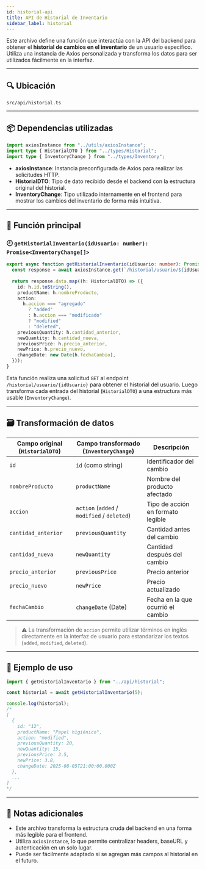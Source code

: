 ```yaml
---
id: historial-api
title: API de Historial de Inventario
sidebar_label: historial
---
```


Este archivo define una función que interactúa con la API del backend para obtener el **historial de cambios en el inventario** de un usuario específico. Utiliza una instancia de Axios personalizada y transforma los datos para ser utilizados fácilmente en la interfaz.

---

## 🔍 Ubicación

`src/api/historial.ts`

---

## 📦 Dependencias utilizadas

```ts
import axiosInstance from "../utils/axiosInstance";
import type { HistorialDTO } from "../types/Historial";
import type { InventoryChange } from "../types/Inventory";
```

* **axiosInstance**: Instancia preconfigurada de Axios para realizar las solicitudes HTTP.
* **HistorialDTO**: Tipo de dato recibido desde el backend con la estructura original del historial.
* **InventoryChange**: Tipo utilizado internamente en el frontend para mostrar los cambios del inventario de forma más intuitiva.

---

## 🔧 Función principal

### 🕘 `getHistorialInventario(idUsuario: number): Promise<InventoryChange[]>`

```ts
export async function getHistorialInventario(idUsuario: number): Promise<InventoryChange[]> {
  const response = await axiosInstance.get(`/historial/usuario/${idUsuario}`);
  
  return response.data.map((h: HistorialDTO) => ({
    id: h.id.toString(),
    productName: h.nombreProducto,
    action:
      h.accion === "agregado"
        ? "added"
        : h.accion === "modificado"
        ? "modified"
        : "deleted",
    previousQuantity: h.cantidad_anterior,
    newQuantity: h.cantidad_nueva,
    previousPrice: h.precio_anterior,
    newPrice: h.precio_nuevo,
    changeDate: new Date(h.fechaCambio),
  }));
}
```

Esta función realiza una solicitud `GET` al endpoint `/historial/usuario/{idUsuario}` para obtener el historial del usuario. Luego transforma cada entrada del historial (`HistorialDTO`) a una estructura más usable (`InventoryChange`).

---

## 🗃️ Transformación de datos

| Campo original (`HistorialDTO`) | Campo transformado (`InventoryChange`)      | Descripción                       |
| ------------------------------- | ------------------------------------------- | --------------------------------- |
| `id`                            | `id` (como string)                          | Identificador del cambio          |
| `nombreProducto`                | `productName`                               | Nombre del producto afectado      |
| `accion`                        | `action` (`added` / `modified` / `deleted`) | Tipo de acción en formato legible |
| `cantidad_anterior`             | `previousQuantity`                          | Cantidad antes del cambio         |
| `cantidad_nueva`                | `newQuantity`                               | Cantidad después del cambio       |
| `precio_anterior`               | `previousPrice`                             | Precio anterior                   |
| `precio_nuevo`                  | `newPrice`                                  | Precio actualizado                |
| `fechaCambio`                   | `changeDate` (Date)                         | Fecha en la que ocurrió el cambio |

> ⚠️ La transformación de `accion` permite utilizar términos en inglés directamente en la interfaz de usuario para estandarizar los textos (`added`, `modified`, `deleted`).

---

## 🚀 Ejemplo de uso

```ts
import { getHistorialInventario } from "../api/historial";

const historial = await getHistorialInventario(5);

console.log(historial);
/*
[
  {
    id: "12",
    productName: "Papel higiénico",
    action: "modified",
    previousQuantity: 20,
    newQuantity: 15,
    previousPrice: 3.5,
    newPrice: 3.8,
    changeDate: 2025-08-05T21:00:00.000Z
  },
  ...
]
*/
```

---

## 📝 Notas adicionales

* Este archivo transforma la estructura cruda del backend en una forma más legible para el frontend.
* Utiliza `axiosInstance`, lo que permite centralizar headers, baseURL y autenticación en un solo lugar.
* Puede ser fácilmente adaptado si se agregan más campos al historial en el futuro.